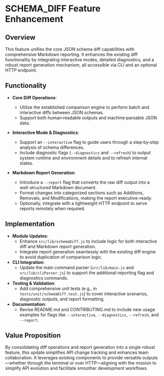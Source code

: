# SCHEMA_DIFF Feature Enhancement

## Overview
This feature unifies the core JSON schema diff capabilities with comprehensive Markdown reporting. It enhances the existing diff functionality by integrating interactive modes, detailed diagnostics, and a robust report generation mechanism, all accessible via CLI and an optional HTTP endpoint.

## Functionality
- **Core Diff Operations**:
  - Utilize the established comparison engine to perform batch and interactive diffs between JSON schemas.
  - Support both human‑readable outputs and machine‑parsable JSON data.

- **Interactive Mode & Diagnostics**:
  - Support an `--interactive` flag to guide users through a step‑by‑step analysis of schema differences.
  - Include diagnostic flags (`--diagnostics` and `--refresh`) to output system runtime and environment details and to refresh internal states.

- **Markdown Report Generation**:
  - Introduce a `--report` flag that converts the raw diff output into a well-structured Markdown document.
  - Format changes into categorized sections such as Additions, Removals, and Modifications, making the report executive-ready.
  - Optionally, integrate with a lightweight HTTP endpoint to serve reports remotely when required.

## Implementation
- **Module Updates**:
  - Enhance `src/lib/schemaDiff.js` to include logic for both interactive diff and Markdown report generation.
  - Integrate report generation seamlessly with the existing diff engine to avoid duplication of comparison logic.
- **CLI Integration**:
  - Update the main command parser (`src/lib/main.js` and `src/lib/cliParser.js`) to support the additional reporting flag and diagnostics commands.
- **Testing & Validation**:
  - Add comprehensive unit tests (e.g., in `tests/unit/schemaDiff.test.js`) to cover interactive scenarios, diagnostic outputs, and report formatting.
- **Documentation**:
  - Revise README.md and CONTRIBUTING.md to include new usage examples for flags like `--interactive`, `--diagnostics`, `--refresh`, and `--report`.

## Value Proposition
By consolidating diff operations and report generation into a single robust feature, this update simplifies API change tracking and enhances team collaboration. It leverages existing components to provide versatile outputs—whether through the terminal or over HTTP—aligning with the mission to simplify API evolution and facilitate smoother development workflows.
